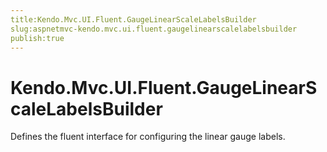 ```yaml
---
title:Kendo.Mvc.UI.Fluent.GaugeLinearScaleLabelsBuilder
slug:aspnetmvc-kendo.mvc.ui.fluent.gaugelinearscalelabelsbuilder
publish:true
---
```


# Kendo.Mvc.UI.Fluent.GaugeLinearScaleLabelsBuilder

Defines the fluent interface for configuring the linear gauge labels.